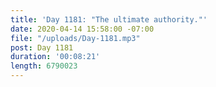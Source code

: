 ```yaml
---
title: 'Day 1181: "The ultimate authority."'
date: 2020-04-14 15:58:00 -07:00
file: "/uploads/Day-1181.mp3"
post: Day 1181
duration: '00:08:21'
length: 6790023
---
```


